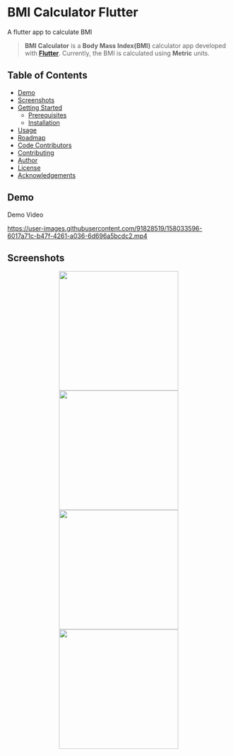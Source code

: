 # BMI Calculator Flutter

A flutter app to calculate BMI

> **BMI Calculator** is a **Body Mass Index(BMI)** calculator app developed with **[Flutter](https://github.com/flutter/flutter)**.
Currently, the BMI is calculated using **Metric** units.

## Table of Contents

* [Demo](#demo)
* [Screenshots](#screenshots)
* [Getting Started](#getting-started)
  * [Prerequisites](#prerequisites)
  * [Installation](#installation)
* [Usage](#usage)
* [Roadmap](#roadmap)
* [Code Contributors](#code-contributors)
* [Contributing](#-contributing)
* [Author](#author)
* [License](#-license)
* [Acknowledgements](#acknowledgements)

## Demo

Demo Video

https://user-images.githubusercontent.com/91828519/158033596-6017a71c-b47f-4261-a036-6d696a5bcdc2.mp4

## Screenshots

<p align="center">
    <img src="https://user-images.githubusercontent.com/91828519/158033632-01cfe8be-19f3-4dcc-b020-03faa560e9fc.png" width="270">
    <img src="https://user-images.githubusercontent.com/91828519/158033640-7dc01de7-96c6-4fe8-bd51-f89886c892ac.png" width="270">
    <img src="https://user-images.githubusercontent.com/91828519/158033646-deeca939-3dc8-4e4f-8732-21fee1cefff5.png" width="270">
 <img src="https://user-images.githubusercontent.com/91828519/158033651-62c2d5b7-489a-414e-b0fe-63dc35ac94f9.png" width="270">
</p>
